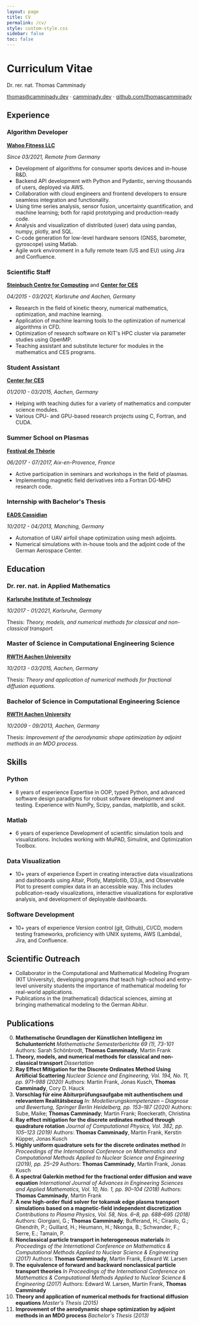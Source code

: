 ```yaml
---
layout: page
title: CV
permalink: /cv/
style: custom-style.css
sidebar: false
toc: false
---
```


# Curriculum Vitae

Dr. rer. nat. Thomas Camminady

[thomas@camminady.dev](mailto:thomas@camminady.dev) ·
[camminady.dev](https://camminady.dev) ·
[github.com/thomascamminady](https://github.com/thomascamminady)

## Experience

### Algorithm Developer

**[Wahoo Fitness LLC](https://wahoofitness.com)**

*Since 03/2021, Remote from Germany*

* Development of algorithms for consumer sports devices and in-house R&D.
* Backend API development with Python and Pydantic, serving thousands of users, deployed via AWS.
* Collaboration with cloud engineers and frontend developers to ensure seamless integration and functionality.
* Using time series analysis, sensor fusion, uncertainty quantification, and machine learning; both for rapid prototyping and production-ready code.
* Analysis and visualization of distributed (user) data using pandas, numpy, plotly, and SQL.
* C-code generation for low-level hardware sensors (GNSS, barometer, gyroscope) using Matlab.
* Agile work environment in a fully remote team (US and EU) using Jira and Confluence.

### Scientific Staff

**[Steinbuch Centre for Computing](https://www.scc.kit.edu/en/aboutus/rg-csmm.php)** and
**[Center for CES](https://www.mathcces.rwth-aachen.de)**

*04/2015 - 03/2021, Karlsruhe and Aachen, Germany*

* Research in the field of kinetic theory, numerical mathematics, optimization, and machine learning.
* Application of machine learning tools to the optimization of numerical algorithms in CFD.
* Optimization of research software on KIT's HPC cluster via parameter studies using OpenMP.
* Teaching assistant and substitute lecturer for modules in the mathematics and CES programs.

### Student Assistant

**[Center for CES](https://www.mathcces.rwth-aachen.de)**

*01/2010 - 03/2015, Aachen, Germany*

* Helping with teaching duties for a variety of mathematics and computer science modules.
* Various CPU- and GPU-based research projects using C, Fortran, and CUDA.

### Summer School on Plasmas

**[Festival de Théorie](http://festival-theorie.org)**

*06/2017 - 07/2017, Aix-en-Provence, France*

* Active participation in seminars and workshops in the field of plasmas.
* Implementing magnetic field derivatives into a Fortran DG-MHD research code.

### Internship with Bachelor's Thesis

**[EADS Cassidian](https://www.cyber.airbus.com)**

*10/2012 - 04/2013, Manching, Germany*

* Automation of UAV airfoil shape optimization using mesh adjoints.
* Numerical simulations with in-house tools and the adjoint code of the German Aerospace Center.

## Education

### Dr. rer. nat. in Applied Mathematics

**[Karlsruhe Institute of Technology](https://www.kit.edu)**

*10/2017 - 01/2021, Karlsruhe, Germany*

Thesis: *Theory, models, and numerical methods for classical and non-classical transport.*

### Master of Science in Computational Engineering Science

**[RWTH Aachen University](https://www.rwth-aachen.de)**

*10/2013 - 03/2015, Aachen, Germany*

Thesis: *Theory and application of numerical methods for fractional diffusion equations.*

### Bachelor of Science in Computational Engineering Science

**[RWTH Aachen University](https://www.rwth-aachen.de)**

*10/2009 - 09/2013, Aachen, Germany*

Thesis: *Improvement of the aerodynamic shape optimization by adjoint methods in an MDO process.*

## Skills

### Python

* 8 years of experience
Expertise in OOP, typed Python, and advanced software design paradigms for robust software development and testing.
Experience with NumPy, Scipy, pandas, matplotlib, and scikit.

### Matlab

* 6 years of experience
Development of scientific simulation tools and visualizations. Includes working with MuPAD, Simulink, and Optimization Toolbox.

### Data Visualization

* 10+ years of experience
Expert in creating interactive data visualizations and dashboards using Altair, Plotly, Matplotlib, D3.js, and Observable Plot to present complex data in an accessible way.
This includes publication-ready visualizations, interactive visualizations for explorative analysis, and development of deployable dashboards.

### Software Development

* 10+ years of experience
Version control (git, Github), CI/CD, modern testing frameworks, proficiency with UNIX systems, AWS (Lambda), Jira, and Confluence.

## Scientific Outreach

* Collaborator in the Computational and Mathematical Modeling Program (KIT University), developing programs that teach high-school and entry-level university students the importance of mathematical modeling for real-world applications.
* Publications in the (mathematical) didactical sciences, aiming at bringing mathematical modeling to the German Abitur.

## Publications

0) **Mathematische Grundlagen der Künstlichen Intelligenz im Schulunterricht**
   *Mathematische Semesterberichte 69 (1), 73-101*
   Authors: Sarah Schönbrodt, **Thomas Camminady**, Martin Frank
1) **Theory, models, and numerical methods for classical and non-classical transport**
   *Dissertation*
2) **Ray Effect Mitigation for the Discrete Ordinates Method Using Artificial Scattering**
   *Nuclear Science and Engineering, Vol. 194, No. 11, pp. 971–988 (2020)*
   Authors: Martin Frank, Jonas Kusch, **Thomas Camminady**, Cory D. Hauck
3)  **Vorschlag für eine Abiturprüfungsaufgabe mit authentischem und relevantem Realitätsbezug**
   *In: Modellierungskompetenzen – Diagnose und Bewertung, Springer Berlin Heidelberg, pp. 153–187 (2020)*
   Authors: Sube, Maike; **Thomas Camminady**; Martin Frank; Roeckerath, Christina
4)  **Ray effect mitigation for the discrete ordinates method through quadrature rotation**
   *Journal of Computational Physics, Vol. 382, pp. 105–123 (2019)*
   Authors: **Thomas Camminady**, Martin Frank, Kerstin Küpper, Jonas Kusch
5)   **Highly uniform quadrature sets for the discrete ordinates method**
   *In Proceedings of the International Conference on Mathematics and Computational Methods Applied to Nuclear Science and Engineering (2019), pp. 25–29*
   Authors: **Thomas Camminady**, Martin Frank, Jonas Kusch
6)   **A spectral Galerkin method for the fractional order diffusion and wave equation**
   *International Journal of Advances in Engineering Sciences and Applied Mathematics, Vol. 10, No. 1, pp. 90–104 (2018)*
   Authors: **Thomas Camminady**, Martin Frank
7)   **A new high-order fluid solver for tokamak edge plasma transport simulations based on a magnetic-field independent discretization**
   *Contributions to Plasma Physics, Vol. 58, Nos. 6–8, pp. 688–695 (2018)*
   Authors: Giorgiani, G.; **Thomas Camminady**; Bufferand, H.; Ciraolo, G.; Ghendrih, P.; Guillard, H.; Heumann, H.; Nkonga, B.; Schwander, F.; Serre, E.; Tamain, P.
8)    **Nonclassical particle transport in heterogeneous materials**
   *In Proceedings of the International Conference on Mathematics & Computational Methods Applied to Nuclear Science & Engineering (2017)*
   Authors: **Thomas Camminady**, Martin Frank, Edward W. Larsen
9) **The equivalence of forward and backward nonclassical particle transport theories**
   *In Proceedings of the International Conference on Mathematics & Computational Methods Applied to Nuclear Science & Engineering (2017)*
   Authors: Edward W. Larsen, Martin Frank, **Thomas Camminady**
10) **Theory and application of numerical methods for fractional diffusion equations**
   *Master's Thesis (2015)*
11) **Improvement of the aerodynamic shape optimization by adjoint methods in an MDO process**
   *Bachelor's Thesis (2013)*
